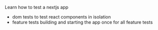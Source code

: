 Learn how to test a nextjs app

- dom tests to test react components in isolation
- feature tests building and starting the app once for all feature tests